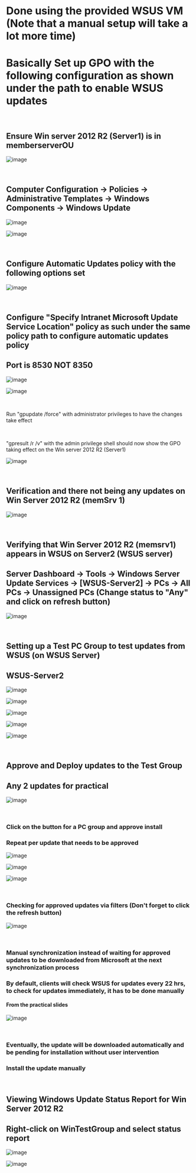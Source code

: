 # Done using the provided WSUS VM (Note that a manual setup will take a lot more time)  
# Basically Set up GPO with the following configuration as shown under the path to enable WSUS updates  
<br>

## Ensure Win server 2012 R2 (Server1) is in memberserverOU  

![image](../images/Pasted%20image%2020230719135806.png)  

<br>

## Computer Configuration -> Policies -> Administrative Templates -> Windows Components -> Windows Update  

![image](../images/Pasted%20image%2020230719132024.png)  

![image](../images/Pasted%20image%2020230719132229.png)  

<br>

## Configure Automatic Updates policy with the following options set  

![image](../images/Pasted%20image%2020230719132433.png)  

<br>

## Configure "Specify Intranet Microsoft Update Service Location" policy as such under the same policy path to configure automatic updates policy  
## Port is 8530 NOT 8350

![image](../images/Pasted%20image%2020230719134404.png)  

![image](../images/Pasted%20image%2020230719153003.png)  

<br>

Run "gpupdate /force" with administrator privileges to have the changes take effect  

<br>

"gpresult /r /v" with the admin privilege shell should now show the GPO taking effect on the Win server 2012 R2 (Server1)  

![image](../images/Pasted%20image%2020230719135541.png)  

<br>

## Verification and there not being any updates on Win Server 2012 R2 (memSrv 1)

![image](../images/Pasted%20image%2020230719153559.png)  

<br>

## Verifying that Win Server 2012 R2 (memsrv1) appears in WSUS on Server2 (WSUS server)
## Server Dashboard -> Tools -> Windows Server Update Services -> \[WSUS-Server2\] -> PCs -> All PCs -> Unassigned PCs (Change status to "Any" and click on refresh button)

![image](../images/Pasted%20image%2020230719153945.png)  

<br>

## Setting up a Test PC Group to test updates from WSUS (on WSUS Server)  
## WSUS-Server2  

![image](../images/Pasted%20image%2020230719182832.png)  

![image](../images/Pasted%20image%2020230719183000.png)  

![image](../images/Pasted%20image%2020230719183110.png)  

![image](../images/Pasted%20image%2020230719183320.png)  

![image](../images/Pasted%20image%2020230719183412.png)  

<br>

## Approve and Deploy updates to the Test Group  
## Any 2 updates for practical  

![image](../images/Pasted%20image%2020230719183741.png)  

<br>

### Click on the button for a PC group and approve install  
### Repeat per update that needs to be approved  

![image](../images/Pasted%20image%2020230719183841.png)  

![image](../images/Pasted%20image%2020230719183926.png)  

![image](../images/Pasted%20image%2020230719184012.png)  

<br>

### Checking for approved updates via filters (Don't forget to click the refresh button)  

![image](Pasted%20image%2020230719184516.png)  

<br>

### Manual synchronization instead of waiting for approved updates to be downloaded from Microsoft at the next synchronization process  
### By default, clients will check WSUS for updates every 22 hrs, to check for updates immediately, it has to be done manually  

#### From the practical slides  

![image](../images/Pasted%20image%2020230719184552.png)  

<br>

### Eventually, the update will be downloaded automatically and be pending for installation without user intervention  

### Install the update manually  

<br>

## Viewing Windows Update Status Report for Win Server 2012 R2  
## Right-click on WinTestGroup and select status report  

![image](../images/Pasted%20image%2020230719190152.png)  

![image](../images/Pasted%20image%2020230719190229.png)  